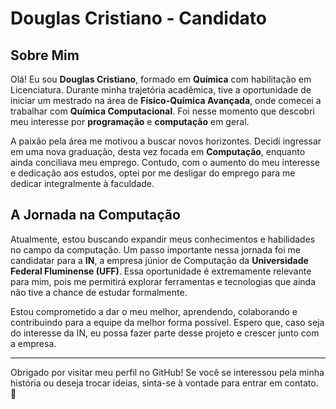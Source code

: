 # Douglas Cristiano - Candidato

## Sobre Mim

Olá! Eu sou **Douglas Cristiano**, formado em **Química** com habilitação em Licenciatura. Durante minha trajetória acadêmica, tive a oportunidade de iniciar um mestrado na área de **Físico-Química Avançada**, onde comecei a trabalhar com **Química Computacional**. Foi nesse momento que descobri meu interesse por **programação** e **computação** em geral.

A paixão pela área me motivou a buscar novos horizontes. Decidi ingressar em uma nova graduação, desta vez focada em **Computação**, enquanto ainda conciliava meu emprego. Contudo, com o aumento do meu interesse e dedicação aos estudos, optei por me desligar do emprego para me dedicar integralmente à faculdade.

## A Jornada na Computação

Atualmente, estou buscando expandir meus conhecimentos e habilidades no campo da computação. Um passo importante nessa jornada foi me candidatar para a **IN**, a empresa júnior de Computação da **Universidade Federal Fluminense (UFF)**. Essa oportunidade é extremamente relevante para mim, pois me permitirá explorar ferramentas e tecnologias que ainda não tive a chance de estudar formalmente.

Estou comprometido a dar o meu melhor, aprendendo, colaborando e contribuindo para a equipe da melhor forma possível. Espero que, caso seja do interesse da IN, eu possa fazer parte desse projeto e crescer junto com a empresa.

---

Obrigado por visitar meu perfil no GitHub! Se você se interessou pela minha história ou deseja trocar ideias, sinta-se à vontade para entrar em contato. 🚀

